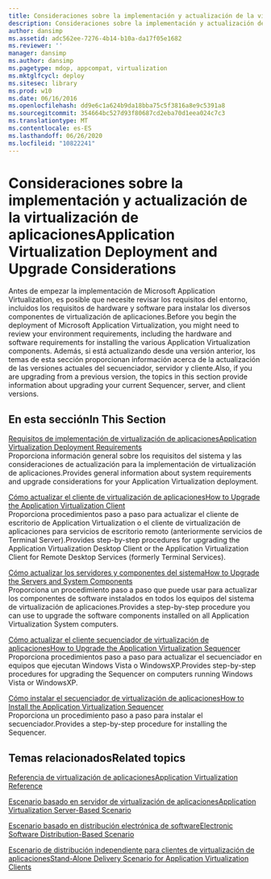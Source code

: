 ```yaml
---
title: Consideraciones sobre la implementación y actualización de la virtualización de aplicaciones
description: Consideraciones sobre la implementación y actualización de la virtualización de aplicaciones
author: dansimp
ms.assetid: adc562ee-7276-4b14-b10a-da17f05e1682
ms.reviewer: ''
manager: dansimp
ms.author: dansimp
ms.pagetype: mdop, appcompat, virtualization
ms.mktglfcycl: deploy
ms.sitesec: library
ms.prod: w10
ms.date: 06/16/2016
ms.openlocfilehash: dd9e6c1a624b9da18bba75c5f3816a8e9c5391a8
ms.sourcegitcommit: 354664bc527d93f80687cd2eba70d1eea024c7c3
ms.translationtype: MT
ms.contentlocale: es-ES
ms.lasthandoff: 06/26/2020
ms.locfileid: "10822241"
---
```

# <span data-ttu-id="c6836-103">Consideraciones sobre la implementación y actualización de la virtualización de aplicaciones</span><span class="sxs-lookup"><span data-stu-id="c6836-103">Application Virtualization Deployment and Upgrade Considerations</span></span>


<span data-ttu-id="c6836-104">Antes de empezar la implementación de Microsoft Application Virtualization, es posible que necesite revisar los requisitos del entorno, incluidos los requisitos de hardware y software para instalar los diversos componentes de virtualización de aplicaciones.</span><span class="sxs-lookup"><span data-stu-id="c6836-104">Before you begin the deployment of Microsoft Application Virtualization, you might need to review your environment requirements, including the hardware and software requirements for installing the various Application Virtualization components.</span></span> <span data-ttu-id="c6836-105">Además, si está actualizando desde una versión anterior, los temas de esta sección proporcionan información acerca de la actualización de las versiones actuales del secuenciador, servidor y cliente.</span><span class="sxs-lookup"><span data-stu-id="c6836-105">Also, if you are upgrading from a previous version, the topics in this section provide information about upgrading your current Sequencer, server, and client versions.</span></span>

## <span data-ttu-id="c6836-106">En esta sección</span><span class="sxs-lookup"><span data-stu-id="c6836-106">In This Section</span></span>


<a href="" id="application-virtualization-deployment-requirements"></a>[<span data-ttu-id="c6836-107">Requisitos de implementación de virtualización de aplicaciones</span><span class="sxs-lookup"><span data-stu-id="c6836-107">Application Virtualization Deployment Requirements</span></span>](application-virtualization-deployment-requirements.md)  
<span data-ttu-id="c6836-108">Proporciona información general sobre los requisitos del sistema y las consideraciones de actualización para la implementación de virtualización de aplicaciones.</span><span class="sxs-lookup"><span data-stu-id="c6836-108">Provides general information about system requirements and upgrade considerations for your Application Virtualization deployment.</span></span>

<a href="" id="how-to-upgrade-the-application-virtualization-client"></a>[<span data-ttu-id="c6836-109">Cómo actualizar el cliente de virtualización de aplicaciones</span><span class="sxs-lookup"><span data-stu-id="c6836-109">How to Upgrade the Application Virtualization Client</span></span>](how-to-upgrade-the-application-virtualization-client.md)  
<span data-ttu-id="c6836-110">Proporciona procedimientos paso a paso para actualizar el cliente de escritorio de Application Virtualization o el cliente de virtualización de aplicaciones para servicios de escritorio remoto (anteriormente servicios de Terminal Server).</span><span class="sxs-lookup"><span data-stu-id="c6836-110">Provides step-by-step procedures for upgrading the Application Virtualization Desktop Client or the Application Virtualization Client for Remote Desktop Services (formerly Terminal Services).</span></span>

<a href="" id="how-to-upgrade-the-servers-and-system-components"></a>[<span data-ttu-id="c6836-111">Cómo actualizar los servidores y componentes del sistema</span><span class="sxs-lookup"><span data-stu-id="c6836-111">How to Upgrade the Servers and System Components</span></span>](how-to-upgrade-the-servers-and-system-components.md)  
<span data-ttu-id="c6836-112">Proporciona un procedimiento paso a paso que puede usar para actualizar los componentes de software instalados en todos los equipos del sistema de virtualización de aplicaciones.</span><span class="sxs-lookup"><span data-stu-id="c6836-112">Provides a step-by-step procedure you can use to upgrade the software components installed on all Application Virtualization System computers.</span></span>

<a href="" id="how-to-upgrade-the-application-virtualization-sequencer"></a>[<span data-ttu-id="c6836-113">Cómo actualizar el cliente secuenciador de virtualización de aplicaciones</span><span class="sxs-lookup"><span data-stu-id="c6836-113">How to Upgrade the Application Virtualization Sequencer</span></span>](how-to-upgrade-the-application-virtualization-sequencer.md)  
<span data-ttu-id="c6836-114">Proporciona procedimientos paso a paso para actualizar el secuenciador en equipos que ejecutan Windows Vista o WindowsXP.</span><span class="sxs-lookup"><span data-stu-id="c6836-114">Provides step-by-step procedures for upgrading the Sequencer on computers running Windows Vista or WindowsXP.</span></span>

<a href="" id="how-to-install-the-application-virtualization-sequencer"></a>[<span data-ttu-id="c6836-115">Cómo instalar el secuenciador de virtualización de aplicaciones</span><span class="sxs-lookup"><span data-stu-id="c6836-115">How to Install the Application Virtualization Sequencer</span></span>](how-to-install-the-application-virtualization-sequencer.md)  
<span data-ttu-id="c6836-116">Proporciona un procedimiento paso a paso para instalar el secuenciador.</span><span class="sxs-lookup"><span data-stu-id="c6836-116">Provides a step-by-step procedure for installing the Sequencer.</span></span>

## <span data-ttu-id="c6836-117">Temas relacionados</span><span class="sxs-lookup"><span data-stu-id="c6836-117">Related topics</span></span>


[<span data-ttu-id="c6836-118">Referencia de virtualización de aplicaciones</span><span class="sxs-lookup"><span data-stu-id="c6836-118">Application Virtualization Reference</span></span>](application-virtualization-reference.md)

[<span data-ttu-id="c6836-119">Escenario basado en servidor de virtualización de aplicaciones</span><span class="sxs-lookup"><span data-stu-id="c6836-119">Application Virtualization Server-Based Scenario</span></span>](application-virtualization-server-based-scenario.md)

[<span data-ttu-id="c6836-120">Escenario basado en distribución electrónica de software</span><span class="sxs-lookup"><span data-stu-id="c6836-120">Electronic Software Distribution-Based Scenario</span></span>](electronic-software-distribution-based-scenario.md)

[<span data-ttu-id="c6836-121">Escenario de distribución independiente para clientes de virtualización de aplicaciones</span><span class="sxs-lookup"><span data-stu-id="c6836-121">Stand-Alone Delivery Scenario for Application Virtualization Clients</span></span>](stand-alone-delivery-scenario-for-application-virtualization-clients.md)

 

 






